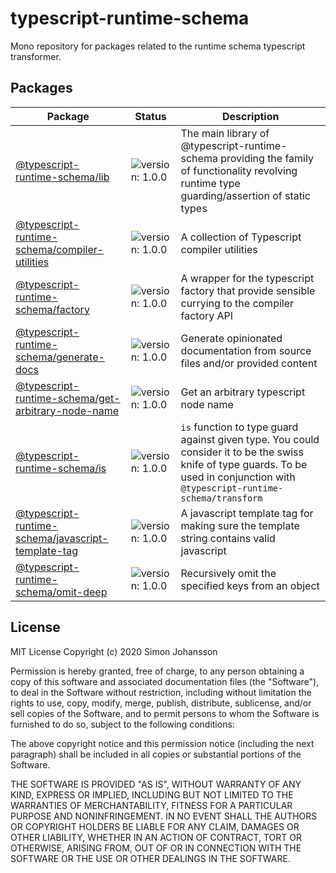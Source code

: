 # typescript-runtime-schema
Mono repository for packages related to the runtime schema typescript transformer.

## Packages

| Package                                                                                 | Status                                                         | Description                                                                                                                                                                       |
| --------------------------------------------------------------------------------------- | -------------------------------------------------------------- | --------------------------------------------------------------------------------------------------------------------------------------------------------------------------------- |
| [@typescript-runtime-schema/lib](/lib)                                                  | ![version: 1.0.0](https://badgen.net/badge/version/1.0.0/blue) | The main library of @typescript-runtime-schema providing the family of functionality revolving runtime type guarding/assertion of static types                                    |
| [@typescript-runtime-schema/compiler-utilities](/packages/compiler-utilities)           | ![version: 1.0.0](https://badgen.net/badge/version/1.0.0/blue) | A collection of Typescript compiler utilities                                                                                                                                     |
| [@typescript-runtime-schema/factory](/packages/factory)                                 | ![version: 1.0.0](https://badgen.net/badge/version/1.0.0/blue) | A wrapper for the typescript factory that provide sensible currying to the compiler factory API                                                                                   |
| [@typescript-runtime-schema/generate-docs](/packages/generate-docs)                     | ![version: 1.0.0](https://badgen.net/badge/version/1.0.0/blue) | Generate opinionated documentation from source files and/or provided content                                                                                                      |
| [@typescript-runtime-schema/get-arbitrary-node-name](/packages/get-arbitrary-node-name) | ![version: 1.0.0](https://badgen.net/badge/version/1.0.0/blue) | Get an arbitrary typescript node name                                                                                                                                             |
| [@typescript-runtime-schema/is](/packages/is)                                           | ![version: 1.0.0](https://badgen.net/badge/version/1.0.0/blue) | `is` function to type guard against given type. You could consider it to be the swiss knife of type guards. To be used in conjunction with `@typescript-runtime-schema/transform` |
| [@typescript-runtime-schema/javascript-template-tag](/packages/javascript-template-tag) | ![version: 1.0.0](https://badgen.net/badge/version/1.0.0/blue) | A javascript template tag for making sure the template string contains valid javascript                                                                                           |
| [@typescript-runtime-schema/omit-deep](/packages/omit-deep)                             | ![version: 1.0.0](https://badgen.net/badge/version/1.0.0/blue) | Recursively omit the specified keys from an object                                                                                                                                |

## License
MIT License Copyright (c) 2020 Simon Johansson

Permission is hereby granted, free of charge, to any person obtaining a copy of this software and associated documentation files (the "Software"), to deal in the Software without restriction, including without limitation the rights to use, copy, modify, merge, publish, distribute, sublicense, and/or sell copies of the Software, and to permit persons to whom the Software is furnished to do so, subject to the following conditions:

The above copyright notice and this permission notice (including the next paragraph) shall be included in all copies or substantial portions of the Software.

THE SOFTWARE IS PROVIDED "AS IS", WITHOUT WARRANTY OF ANY KIND, EXPRESS OR IMPLIED, INCLUDING BUT NOT LIMITED TO THE WARRANTIES OF MERCHANTABILITY, FITNESS FOR A PARTICULAR PURPOSE AND NONINFRINGEMENT. IN NO EVENT SHALL THE AUTHORS OR COPYRIGHT HOLDERS BE LIABLE FOR ANY CLAIM, DAMAGES OR OTHER LIABILITY, WHETHER IN AN ACTION OF CONTRACT, TORT OR OTHERWISE, ARISING FROM, OUT OF OR IN CONNECTION WITH THE SOFTWARE OR THE USE OR OTHER DEALINGS IN THE SOFTWARE.